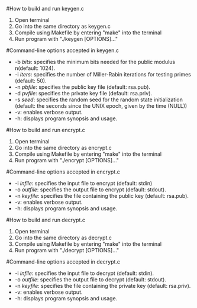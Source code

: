 #How to build and run keygen.c  
1. Open terminal
2. Go into the same directory as keygen.c
3. Compile using Makefile by entering "make" into the terminal
4. Run program with "./keygen [OPTIONS]..."

#Command-line options accepted in keygen.c  
- -b _bits_: specifies the minimum bits needed for the public modulus n(default: 1024).
- -i _iters_: specifies the number of Miller-Rabin iterations for testing primes (default: 50).
- -n _pbfile_: specifies the public key file (default: rsa.pub).
- -d _pvfile_: specifies the private key file (default: rsa.priv).
- -s _seed_: specifies the random seed for the random state initialization (default: the seconds since the UNIX epoch, given by the time (NULL))
- -v: enables verbose output.
- -h: displays program synopsis and usage.

#How to build and run encrypt.c  
1. Open terminal
2. Go into the same directory as encrypt.c
3. Compile using Makefile by entering "make" into the terminal
4. Run program with "./encrypt [OPTIONS]..."

#Command-line options accepted in encrypt.c
- -i _infile_: specifies the input file to encrypt (default: stdin)
- -o _outfile_: specifies the output file to encrypt (default: stdout).
- -n _keyfile_: specifies the file containing the public key (default: rsa.pub).
- -v: enables verbose output.
- -h: displays program synopsis and usage.

#How to build and run decrypt.c  
1. Open terminal
2. Go into the same directory as decrypt.c
3. Compile using Makefile by entering "make" into the terminal
4. Run program with "./decrypt [OPTIONS]..."

#Command-line options accepted in decrypt.c
- -i _infile_: specifies the input file to decrypt (default: stdin).
- -o _outfile_: specifies the output file to decrypt (default: stdout).
- -n _keyfile_: specifies the file containing the private key (default: rsa.priv).
- -v: enables verbose output.
- -h: displays program synopsis and usage.
